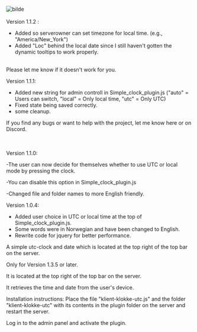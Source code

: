 ![bilde](https://github.com/user-attachments/assets/cc8a4022-9d6c-49ae-95f3-0db7d7813b54)
<br><br>
Version 1.1.2 :
- Added so serverowner can set timezone for local time. (e.g., "America/New_York")
- Added "Loc" behind the local date since I still haven't gotten the dynamic tooltips to work properly.
<br>
Please let me know if it doesn't work for you.


Version 1.1.1:

- Added new string for admin controll in Simple_clock_plugin.js ("auto" = Users can switch, "local" = Only local time, "utc" = Only UTC)
- Fixed state being saved correctly.
- some cleanup.

If you find any bugs or want to help with the project, let me know here or on Discord.

<br><br>
Version 1.1.0:

-The user can now decide for themselves whether to use UTC or local mode by pressing the clock.

-You can disable this option in Simple_clock_plugin.js

-Changed file and folder names to more English friendly.


Version 1.0.4:
- Added user choice in UTC or local time at the top of Simple_clock_plugin.js.
- Some words were in Norwegian and have been changed to English.
- Rewrite code for jquery for better performance.


A simple utc-clock and date which is located at the top right of the top bar on the server.

Only for Version 1.3.5 or later.

It is located at the top right of the top bar on the server.

It retrieves the time and date from the user's device.

Installation instructions:
Place the file "klient-klokke-utc.js" and the folder "klient-klokke-utc" with its contents in the plugin folder on the server and restart the server.

Log in to the admin panel and activate the plugin.
